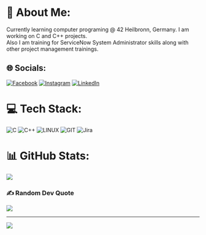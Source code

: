 # 💫 About Me:
Currently learning computer programing @ 42 Heilbronn, Germany.  I am working on C and C++ projects. <br>Also I am training for ServiceNow System Administrator skills along with other project management trainings.


## 🌐 Socials:
[![Facebook](https://img.shields.io/badge/Facebook-%231877F2.svg?logo=Facebook&logoColor=white)](https://facebook.com/bsanjok) [![Instagram](https://img.shields.io/badge/Instagram-%23E4405F.svg?logo=Instagram&logoColor=white)](https://instagram.com/snj0k) [![LinkedIn](https://img.shields.io/badge/LinkedIn-%230077B5.svg?logo=linkedin&logoColor=white)](https://linkedin.com/in/bsanjok) 

# 💻 Tech Stack:
![C](https://img.shields.io/badge/c-%2300599C.svg?style=flat&logo=c&logoColor=white) ![C++](https://img.shields.io/badge/c++-%2300599C.svg?style=flat&logo=c%2B%2B&logoColor=white) ![LINUX](https://img.shields.io/badge/Linux-FCC624?style=flat&logo=linux&logoColor=black) ![GIT](https://img.shields.io/badge/Git-fc6d26?style=flat&logo=git&logoColor=white) ![Jira](https://img.shields.io/badge/jira-%230A0FFF.svg?style=flat&logo=jira&logoColor=white)
# 📊 GitHub Stats:
![](https://github-readme-stats.vercel.app/api/top-langs/?username=bsanjok&theme=city_light&hide_border=true&include_all_commits=false&count_private=false&layout=compact)

### ✍️ Random Dev Quote
![](https://quotes-github-readme.vercel.app/api?type=horizontal&theme=radical)

---
[![](https://visitcount.itsvg.in/api?id=bsanjok&icon=0&color=0)](https://visitcount.itsvg.in)

<!-- Proudly created with GPRM ( https://gprm.itsvg.in ) -->

